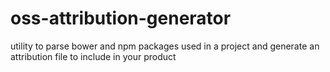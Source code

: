 # oss-attribution-generator
utility to parse bower and npm packages used in a project and generate an attribution file to include in your product
